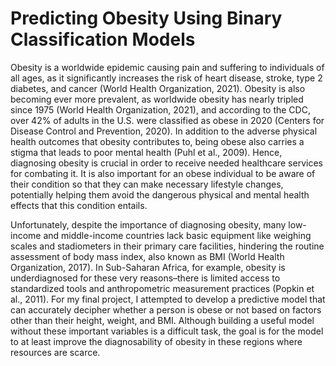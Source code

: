 # Predicting Obesity Using Binary Classification Models

Obesity is a worldwide epidemic causing pain and suffering to individuals of all ages, as it significantly increases the risk of heart disease, stroke, type 2 diabetes, and cancer (World Health Organization, 2021). Obesity is also becoming ever more prevalent, as worldwide obesity has nearly tripled since 1975 (World Health Organization, 2021), and according to the CDC, over 42% of adults in the U.S. were classified as obese in 2020 (Centers for Disease Control and Prevention, 2020). In addition to the adverse physical health outcomes that obesity contributes to, being obese also carries a stigma that leads to poor mental health (Puhl et al., 2009). Hence, diagnosing obesity is crucial in order to receive needed healthcare services for combating it. It is also important for an obese individual to be aware of their condition so that they can make necessary lifestyle changes, potentially helping them avoid the dangerous physical and mental health effects that this condition entails.

Unfortunately, despite the importance of diagnosing obesity, many low-income and middle-income countries lack basic equipment like weighing scales and stadiometers in their primary care facilities, hindering the routine assessment of body mass index, also known as BMI (World Health Organization, 2017). In Sub-Saharan Africa, for example, obesity is underdiagnosed for these very reasons–there is limited access to standardized tools and anthropometric measurement practices (Popkin et al., 2011). For my final project, I attempted to develop a predictive model that can accurately decipher whether a person is obese or not based on factors other than their height, weight, and BMI. Although building a useful model without these important variables is a difficult task, the goal is for the model to at least improve the diagnosability of obesity in these regions where resources are scarce.
